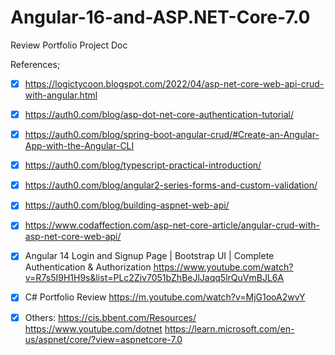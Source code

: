 # Angular-16-and-ASP.NET-Core-7.0

Review Portfolio Project Doc

References; 

  - [x] https://logictycoon.blogspot.com/2022/04/asp-net-core-web-api-crud-with-angular.html

 - [x] https://auth0.com/blog/asp-dot-net-core-authentication-tutorial/

  - [x] https://auth0.com/blog/spring-boot-angular-crud/#Create-an-Angular-App-with-the-Angular-CLI

 - [x] https://auth0.com/blog/typescript-practical-introduction/

- [x] https://auth0.com/blog/angular2-series-forms-and-custom-validation/

- [x] https://auth0.com/blog/building-aspnet-web-api/
 
- [x] https://www.codaffection.com/asp-net-core-article/angular-crud-with-asp-net-core-web-api/
 
- [x] Angular 14 Login and Signup Page | Bootstrap UI | Complete Authentication & Authorization 
  https://www.youtube.com/watch?v=R7s5I9H1H9s&list=PLc2Ziv7051bZhBeJlJaqq5lrQuVmBJL6A
  
- [x]  C# Portfolio Review 
  https://m.youtube.com/watch?v=MjG1ooA2wvY
- [x] Others: https://cis.bbent.com/Resources/
      https://www.youtube.com/dotnet
      https://learn.microsoft.com/en-us/aspnet/core/?view=aspnetcore-7.0
